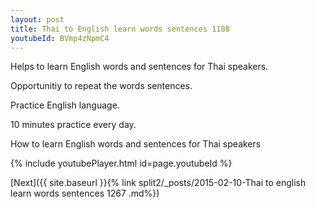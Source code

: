 ```yaml
---
layout: post
title: Thai to English learn words sentences 1188 
youtubeId: BVmp4zNpmC4
---
```

 
 
Helps to learn English words and sentences for Thai speakers.

Opportunitiy to repeat the words sentences. 

Practice English language. 
 
10 minutes practice every day. 
 
How to learn English words and sentences for Thai speakers 
 
{% include youtubePlayer.html id=page.youtubeId %}
 
 
[Next]({{ site.baseurl }}{% link  split2/_posts/2015-02-10-Thai to english learn words sentences 1267 .md%})
 
